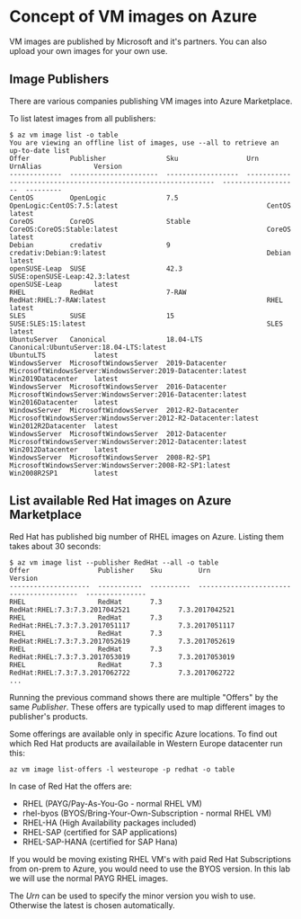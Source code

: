 Concept of VM images on Azure
=============================

VM images are published by Microsoft and it's partners. You can also upload your own images for your own use.


Image Publishers
-----------------
There are various companies publishing VM images into Azure Marketplace.

To list latest images from all publishers:

```
$ az vm image list -o table
You are viewing an offline list of images, use --all to retrieve an up-to-date list
Offer          Publisher               Sku                 Urn                                                             UrnAlias             Version
-------------  ----------------------  ------------------  --------------------------------------------------------------  -------------------  ---------
CentOS         OpenLogic               7.5                 OpenLogic:CentOS:7.5:latest                                     CentOS               latest
CoreOS         CoreOS                  Stable              CoreOS:CoreOS:Stable:latest                                     CoreOS               latest
Debian         credativ                9                   credativ:Debian:9:latest                                        Debian               latest
openSUSE-Leap  SUSE                    42.3                SUSE:openSUSE-Leap:42.3:latest                                  openSUSE-Leap        latest
RHEL           RedHat                  7-RAW               RedHat:RHEL:7-RAW:latest                                        RHEL                 latest
SLES           SUSE                    15                  SUSE:SLES:15:latest                                             SLES                 latest
UbuntuServer   Canonical               18.04-LTS           Canonical:UbuntuServer:18.04-LTS:latest                         UbuntuLTS            latest
WindowsServer  MicrosoftWindowsServer  2019-Datacenter     MicrosoftWindowsServer:WindowsServer:2019-Datacenter:latest     Win2019Datacenter    latest
WindowsServer  MicrosoftWindowsServer  2016-Datacenter     MicrosoftWindowsServer:WindowsServer:2016-Datacenter:latest     Win2016Datacenter    latest
WindowsServer  MicrosoftWindowsServer  2012-R2-Datacenter  MicrosoftWindowsServer:WindowsServer:2012-R2-Datacenter:latest  Win2012R2Datacenter  latest
WindowsServer  MicrosoftWindowsServer  2012-Datacenter     MicrosoftWindowsServer:WindowsServer:2012-Datacenter:latest     Win2012Datacenter    latest
WindowsServer  MicrosoftWindowsServer  2008-R2-SP1         MicrosoftWindowsServer:WindowsServer:2008-R2-SP1:latest         Win2008R2SP1         latest
```

List available Red Hat images on Azure Marketplace
--------------------------------------------------

Red Hat has published big number of RHEL images on Azure. Listing them takes about 30 seconds:

```
$ az vm image list --publisher RedHat --all -o table
Offer                 Publisher    Sku         Urn                                       Version
--------------------  -----------  ----------  ----------------------------------------  ---------------
RHEL                  RedHat       7.3         RedHat:RHEL:7.3:7.3.2017042521            7.3.2017042521
RHEL                  RedHat       7.3         RedHat:RHEL:7.3:7.3.2017051117            7.3.2017051117
RHEL                  RedHat       7.3         RedHat:RHEL:7.3:7.3.2017052619            7.3.2017052619
RHEL                  RedHat       7.3         RedHat:RHEL:7.3:7.3.2017053019            7.3.2017053019
RHEL                  RedHat       7.3         RedHat:RHEL:7.3:7.3.2017062722            7.3.2017062722
...
```

Running the previous command shows there are multiple "Offers" by the same *Publisher*. These offers are typically used to map different images to publisher's products. 

Some offerings are available only in specific Azure locations. To find out which Red Hat products are availailable in Western Europe datacenter run this:
```
az vm image list-offers -l westeurope -p redhat -o table
```

In case of Red Hat the offers are:

* RHEL (PAYG/Pay-As-You-Go - normal RHEL VM)
* rhel-byos (BYOS/Bring-Your-Own-Subscription - normal RHEL VM)
* RHEL-HA (High Availability packages included)
* RHEL-SAP (certified for SAP applications)
* RHEL-SAP-HANA (certified for SAP Hana)

If you would be moving existing RHEL VM's with paid Red Hat Subscriptions from on-prem to Azure, you would need to use the BYOS version. In this lab we will use the normal PAYG RHEL images.

The *Urn* can be used to specify the minor version you wish to use. Otherwise the latest is chosen automatically.

